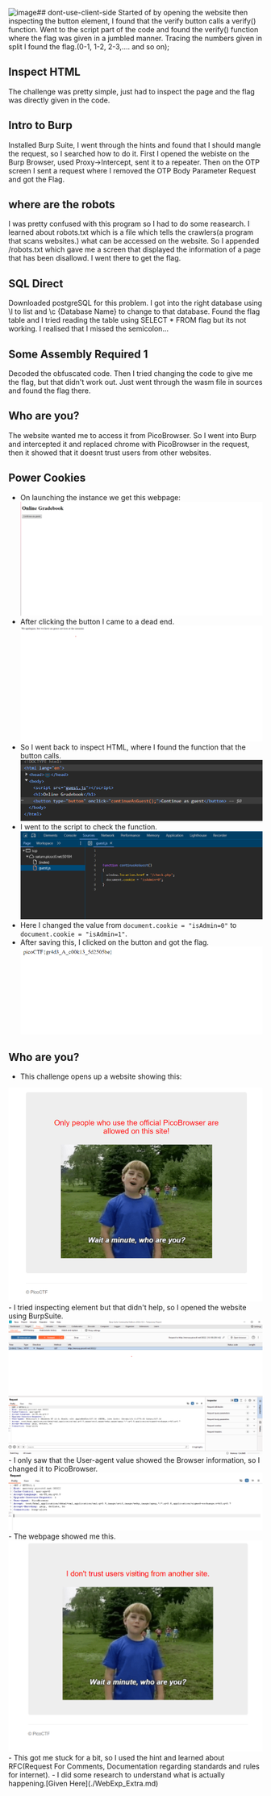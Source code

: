 ![image](https://github.com/user-attachments/assets/3b164441-dd1e-4115-9234-b51a32dede2d)## dont-use-client-side
Started of by opening the website then inspecting the button element, I found that the verify button calls a verify() function.
Went to the script part of the code and found the verify() function where the flag was given in a jumbled manner.
Tracing the numbers given in split I found the flag.(0-1, 1-2, 2-3,.... and so on);

## Inspect HTML
The challenge was pretty simple, just had to inspect the page and the flag was directly given in the code.

## Intro to Burp
Installed Burp Suite, I went through the hints and found that I should mangle the request, so I searched how to do it.
First I opened the webiste on the Burp Browser, used Proxy->Intercept, sent it to a repeater.
Then on the OTP screen I sent a request where I removed the OTP Body Parameter Request and got the Flag.

## where are the robots
I was pretty confused with this program so I had to do some reasearch.
I learned about robots.txt which is a file which tells the crawlers(a program that scans websites.) what can be accessed on the website.
So I appended /robots.txt which gave me a screen that displayed the information of a page that has been disallowd. I went there to get the flag.

## SQL Direct
Downloaded postgreSQL for this problem.
I got into the right database using \l to list and \c {Database Name} to change to that database.
Found the flag table and I tried reading the table using SELECT * FROM flag but its not working.
I realised that I missed the semicolon...

## Some Assembly Required 1
Decoded the obfuscated code. Then I tried changing the code to give me the flag, but that didn't work out.
Just went through the wasm file in sources and found the flag there.

## Who are you?
The website wanted me to access it from PicoBrowser.
So I went into Burp and intercepted it and replaced chrome with PicoBrowser in the request, then it showed that it doesnt trust users from other websites.

## Power Cookies
- On launching the instance we get this webpage:
  <img src="./images/PowerCookies1.png">
- After clicking the button I came to a dead end.
  <img src="./images/PowerCookies2.png">
- So I went back to inspect HTML, where I found the function that the button calls.
  <img src="./images/PowerCookies3.png">
- I went to the script to check the function.
  <img src="./images/PowerCookies4.png">
- Here I changed the value from `document.cookie = "isAdmin=0"` to `document.cookie = "isAdmin=1"`.
- After saving this, I clicked on the button and got the flag.
  <img src="./images/PowerCookies5.png">

## Who are you?
- This challenge opens up a website showing this:
<img src="./images/whoareyou1.png">
- I tried inspecting element but that didn't help, so I opened the website using BurpSuite.
<img src="./images/whoareyou2.png">
- I only saw that the User-agent value showed the Browser information, so I changed it to PicoBrowser.
<img src="./images/whoareyou3.png">
- The webpage showed me this.
<img src="./images/whoareyou4.png">
- This got me stuck for a bit, so I used the hint and learned about RFC(Request For Comments, Documentation regarding standards and rules for internet).
- I did some research to understand what is actually happening.[Given Here](./WebExp_Extra.md)

